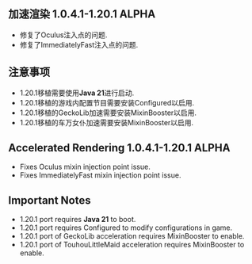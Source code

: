 ## 加速渲染 1.0.4.1-1.20.1 ALPHA
- 修复了Oculus注入点的问题.
- 修复了ImmediatelyFast注入点的问题.

## 注意事项
- 1.20.1移植需要使用**Java 21**进行启动.
- 1.20.1移植的游戏内配置节目需要安装Configured以启用.
- 1.20.1移植的GeckoLib加速需要安装MixinBooster以启用.
- 1.20.1移植的车万女仆加速需要安装MixinBooster以启用.

## Accelerated Rendering 1.0.4.1-1.20.1 ALPHA
- Fixes Oculus mixin injection point issue.
- Fixes ImmediatelyFast mixin injection point issue.

## Important Notes
- 1.20.1 port requires **Java 21** to boot.
- 1.20.1 port requires Configured to modify configurations in game.
- 1.20.1 port of GeckoLib acceleration requires MixinBooster to enable.
- 1.20.1 port of TouhouLittleMaid acceleration requires MixinBooster to enable.